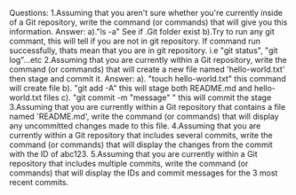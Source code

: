 Questions:
1.Assuming that you aren't sure whether you're currently inside of a Git repository, write the command (or commands) that will give you this information.
Answer: 
a)."ls -a" See if .Git folder exist 
b).Try to run any git commant, this will tell if you are not in git repository. If command run successfully, thats mean that you are in git repository. i.e "git status", "git log"...etc 
2.Assuming that you are currently within a Git repository, write the command (or commands) that will create a new file named 'hello-world.txt' then stage and commit it.
Answer:
a). "touch hello-world.txt" this command will create file 
b). "git add -A" this will stage both README.md and hello-world.txt files 
c). "git commit -m "message" " this will commit the stage 
3.Assuming that you are currently within a Git repository that contains a file named 'README.md', write the command (or commands) that will display any uncommitted changes made to this file.
4.Assuming that you are currently within a Git repository that includes several commits, write the command (or commands) that will display the changes from the commit with the ID of abc123.
5.Assuming that you are currently within a Git repository that includes multiple commits, write the command (or commands) that will display the IDs and commit messages for the 3 most recent commits.